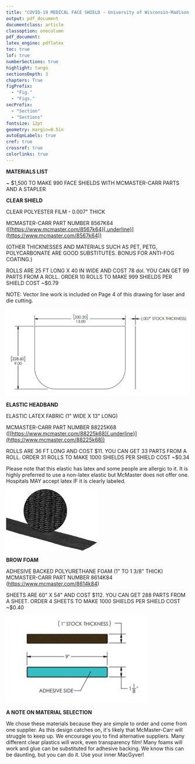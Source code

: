 ```yaml
---
title: "COVID-19 MEDICAL FACE SHIELD - University of Wisconsin-Madison design"
output: pdf_document
documentclass: article
classoption: onecolumn
pdf_document:
latex_engine: pdflatex
toc: true
lof: true
numberSections: true
highlight: tango
sectionsDepth: 3
chapters: True
figPrefix:
  - "Fig."
  - "Figs."
secPrefix:
  - "Section"
  - "Sections"
fontsize: 12pt
geometry: margin=0.5in
autoEqnLabels: true
cref: true
crossref: true
colorlinks: true
---
```


**MATERIALS LIST**

\~ $1,500 TO MAKE 990 FACE SHIELDS WITH MCMASTER-CARR PARTS AND A
STAPLER


**CLEAR SHIELD**

CLEAR POLYESTER FILM - 0.007" THICK

MCMASTER-CARR PART NUMBER 8567K64
([[https://www.mcmaster.com/8567k64]{.underline}](https://www.mcmaster.com/8567k64))

(OTHER THICKNESSES AND MATERIALS SUCH AS PET, PETG, POLYCARBONATE ARE
GOOD SUBSTITUTES. BONUS FOR ANTI-FOG COATING.)

ROLLS ARE 25 FT LONG X 40 IN WIDE AND COST 78 dol. YOU CAN GET 99 PARTS
FROM A ROLL. ORDER 10 ROLLS TO MAKE 999 SHIELDS PER SHIELD COST \~\$0.79

NOTE: Vector line work is included on Page 4 of this drawing for laser
and die cutting.

![clear-shield](../img/clear-shield.png)

**ELASTIC HEADBAND**

ELASTIC LATEX FABRIC (1\" WIDE X 13\" LONG)

MCMASTER-CARR PART NUMBER 88225K68
([[https://www.mcmaster.com/88225k68]{.underline}](https://www.mcmaster.com/88225k68))

ROLLS ARE 36 FT LONG AND COST \$11. YOU CAN GET 33 PARTS FROM A ROLL.
ORDER 31 ROLLS TO MAKE 1000 SHIELDS PER SHIELD COST \~\$0.34

Please note that this elastic has latex and some people are allergic to
it. It is highly preferred to use a non-latex elastic but McMaster does
not offer one. Hospitals MAY accept latex IF it is clearly labeled.

![elastic-headband](../img/elastic-headband.png)

**BROW FOAM**

ADHESIVE BACKED POLYURETHANE FOAM (1\" TO 1 3/8" THICK) MCMASTER-CARR
PART NUMBER 8614K84 (https://www.mcmaster.com/8614k84)

SHEETS ARE 60\" X 54\" AND COST \$112. YOU CAN GET 288 PARTS FROM A
SHEET. ORDER 4 SHEETS TO MAKE 1000 SHIELDS PER SHIELD COST \~\$0.40

![brown-foam](../img/brown-foam.jpg)

**A NOTE ON MATERIAL SELECTION**

We chose these materials because they are simple to order and come from
one supplier. As this design catches on, it's likely that McMaster-Carr
will struggle to keep up. We encourage you to find alternative
suppliers. Many different clear plastics will work, even transparency
film! Many foams will work and glue can be substituted for adhesive
backing. We know this can be daunting, but you can do it. Use your inner
MacGyver!
